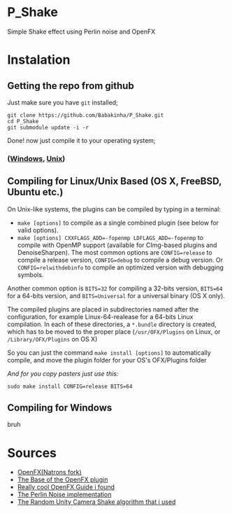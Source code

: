 # P_Shake
Simple Shake effect using Perlin noise and OpenFX

# Instalation

## Getting the repo from github 
Just make sure you have `git` installed;
```
git clone https://github.com/Babakinha/P_Shake.git
cd P_Shake
git submodule update -i -r
```
Done! now just compile it to your operating system;
### ([Windows](#compiling-for-windows), [Unix](#compiling-for-linuxunix-based-os-x-freebsd-ubuntu-etc))

## Compiling for Linux/Unix Based (OS X, FreeBSD, Ubuntu etc.)
On Unix-like systems, the plugins can be compiled by typing in a terminal:
* `make [options]` to compile as a single combined plugin (see below for valid options).
* `make [options] CXXFLAGS_ADD=-fopenmp LDFLAGS_ADD=-fopenmp` to compile with OpenMP support (available for CImg-based plugins and DenoiseSharpen).
The most common options are `CONFIG=release` to compile a release version, `CONFIG=debug` to compile a debug version. Or `CONFIG=relwithdebinfo` to compile an optimized version with debugging symbols.

Another common option is `BITS=32` for compiling a 32-bits version, `BITS=64` for a 64-bits version, and `BITS=Universal` for a universal binary (OS X only).

The compiled plugins are placed in subdirectories named after the configuration,
for example Linux-64-realease for a 64-bits Linux compilation.
In each of these directories, a `*.bundle` directory is created, which has to be moved to the proper place (`/usr/OFX/Plugins` on Linux, or `/Library/OFX/Plugins` on OS X)

So you can just the command `make install [options]` to automatically compile, and move the plugin folder for your OS's OFX/Plugins folder

*And for you copy pasters just use this:*
```
sudo make install CONFIG=release BITS=64
```

## Compiling for Windows
bruh

# Sources
* [OpenFX(Natrons fork)](https://github.com/NatronGitHub/openfx)
* [The Base of the OpenFX plugin](https://github.com/NatronGitHub/openfx-misc/blob/master/Position/Position.cpp)
* [Really cool OpenFX Guide i found](https://github.com/MrKepzie/Natron/wiki/OpenFX-plugin-programming-guide-(Invert-plugin-walkthrough))
&nbsp;
* [The Perlin Noise implementation](https://github.com/Reputeless/PerlinNoise/)
* [The Random Unity Camera Shake algorithm that i used](https://forum.unity.com/threads/using-mathf-perlinnoise-for-camera-shake.208456/)
